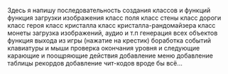 Здесь я напишу последовательность создания классов и функций
функция загрузки изображения
класс поля
класс стены
класс дороги
класс героя
класс кристалла
класс кристалла-рандомайзера
класс монеты
загрузка изображений, аудио и т.п
генерация всех объектов
функция выхода из игры (нажатие на крестик)
боработка событий клавиатуры и мыши
проверка окончания уровня и следующие карающие и поощряющие действия
добавление меню
добавление таблицы рекордов
добавление чит-кодов
вроде бы всё...
